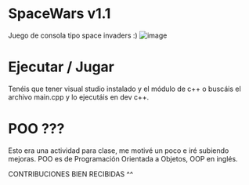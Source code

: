 # SpaceWars v1.1
Juego de consola tipo space invaders :)
![image](https://github.com/joananeas/spacewars/assets/73956344/1958f806-0e94-4452-80c7-41790a57b0e8)


# Ejecutar / Jugar
Tenéis que tener visual studio instalado y el módulo de c++ o buscáis el archivo main.cpp y lo ejecutáis en dev c++.

# POO ???
Esto era una actividad para clase, me motivé un poco e iré subiendo mejoras.
POO es de Programación Orientada a Objetos, OOP en inglés.

CONTRIBUCIONES BIEN RECIBIDAS ^^
